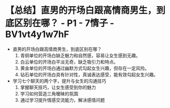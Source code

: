 # 【总结】直男的开场白跟高情商男生，到底区别在哪？ - P1 - 7情子 - BV1vt4y1w7hF

-   直男的开场白跟高情商男生，到底区别在哪？
    1.  青铜单位的开场白缺乏魅力和自然感，容易让女生感到无趣。
    2.  白云单位的开场白平淡无奇，缺乏吸引力和特点。
    3.  黄金单位的开场白通过幽默方式勾起女生兴趣，但存在一定风险。
    4.  钻石单位的开场白具有针对性，真诚表达感受，能有效勾起女生兴趣。
-   学习七个聊天的两个字，提升与女生的沟通技巧
    1.  掌握聊天技巧，让女生感受到你的魅力
    2.  学习如何营造三角暧昧的氛围
    3.  通过学习提升情感交流能力，解决感情问题